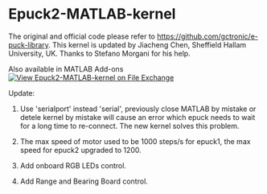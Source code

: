 # Epuck2-MATLAB-kernel
The original and official code please refer to https://github.com/gctronic/e-puck-library.
This kernel is updated by Jiacheng Chen, Sheffield Hallam University, UK.
Thanks to Stefano Morgani for his help.

Also available in MATLAB Add-ons
[![View Epuck2-MATLAB-kernel on File Exchange](https://www.mathworks.com/matlabcentral/images/matlab-file-exchange.svg)](https://uk.mathworks.com/matlabcentral/fileexchange/129024-epuck2-matlab-kernel)

Update:
1. Use 'serialport' instead 'serial', previously close MATLAB by mistake or detele kernel by mistake will
cause an error which epuck needs to wait for a long time to re-connect. The new kernel solves this problem.

2. The max speed of motor used to be 1000 steps/s for epuck1, the max speed for epuck2 upgraded to 1200.

3. Add onboard RGB LEDs control.

4. Add Range and Bearing Board control.

